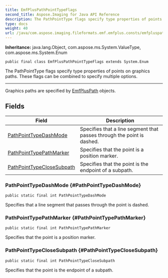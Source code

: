 ```yaml
---
title: EmfPlusPathPointTypeFlags
second_title: Aspose.Imaging for Java API Reference
description: The PathPointType flags specify type properties of points on graphics paths.
type: docs
weight: 40
url: /java/com.aspose.imaging.fileformats.emf.emfplus.consts/emfpluspathpointtypeflags/
---
```

**Inheritance:**
java.lang.Object, com.aspose.ms.System.ValueType, com.aspose.ms.System.Enum
```
public final class EmfPlusPathPointTypeFlags extends System.Enum
```

The PathPointType flags specify type properties of points on graphics paths. These flags can be combined to specify multiple options.

--------------------

Graphics paths are specified by [EmfPlusPath](../../com.aspose.imaging.fileformats.emf.emfplus.objects/emfpluspath) objects.
## Fields

| Field | Description |
| --- | --- |
| [PathPointTypeDashMode](#PathPointTypeDashMode) | Specifies that a line segment that passes through the point is dashed. |
| [PathPointTypePathMarker](#PathPointTypePathMarker) | Specifies that the point is a position marker. |
| [PathPointTypeCloseSubpath](#PathPointTypeCloseSubpath) | Specifies that the point is the endpoint of a subpath. |
### PathPointTypeDashMode {#PathPointTypeDashMode}
```
public static final int PathPointTypeDashMode
```


Specifies that a line segment that passes through the point is dashed.

### PathPointTypePathMarker {#PathPointTypePathMarker}
```
public static final int PathPointTypePathMarker
```


Specifies that the point is a position marker.

### PathPointTypeCloseSubpath {#PathPointTypeCloseSubpath}
```
public static final int PathPointTypeCloseSubpath
```


Specifies that the point is the endpoint of a subpath.

